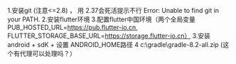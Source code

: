 1.安装git  (注意<=2.8) ， 用 2.37会死活提示不行 Error: Unable to find git in your PATH.
2.安装flutter环境
3.配置flutter中国环境（两个全局变量 PUB_HOSTED_URL=https://pub.flutter-io.cn, FLUTTER_STORAGE_BASE_URL=https://storage.flutter-io.cn）
3.安装android  + sdK + 设置 ANDROID_HOME路径
4 c:\gradle\gradle-8.2-all.zip   (这个有代理可以处理吗？）
